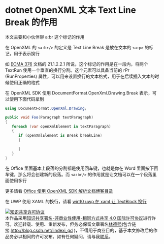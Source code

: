 # dotnet OpenXML 文本 Text Line Break 的作用

本文主要和小伙伴聊 a:br 这个标记的作用

<!--more-->
<!-- CreateTime:2020/7/22 18:24:08 -->

<!-- 发布 -->

在 OpenXML 的 `<a:br/>` 的定义是 Text Line Break 是放在文本的 `<a:p>` 的标记，用于表示换行

如 [ECMA 376](http://www.ecma-international.org/publications/standards/Ecma-376.htm ) 文档的 21.1.2.2.1 所说，这个标记的作用是在一段内，将两个 TextRun 使用一个垂直的换行分割。这个元素可以具备当前的 rPr (RunProperties) 属性，可以用来设置换行的文本格式，用于在后续插入文本的时候使用正确的格式

在 OpenXML SDK 使用 DocumentFormat.OpenXml.Drawing.Break 表示，可以使用下面代码拿到

```csharp
using DocumentFormat.OpenXml.Drawing;

public void Foo(Paragraph textParagraph)
{
   foreach (var openXmlElement in textParagraph)
   {
      if (openXmlElement is Break breakLine)
      {

      }
   }
}
```

在 Office 里面基本上段落的分割都是使用回车键，也就是你在 Word 里面按下回车键，那么将会创建新的段落。而 `<a:br/>` 的作用就是让文档可以在一个段落里面使用多行

更多请看 [Office 使用 OpenXML SDK 解析文档博客目录](https://blog.lindexi.com/post/Office-%E4%BD%BF%E7%94%A8-OpenXML-SDK-%E8%A7%A3%E6%9E%90%E6%96%87%E6%A1%A3%E5%8D%9A%E5%AE%A2%E7%9B%AE%E5%BD%95.html )

在 UWP 使用 XAML 的换行，请看 [win10 uwp 在 xaml 让 TextBlock 换行](https://blog.lindexi.com/post/win10-uwp-%E5%9C%A8-xaml-%E8%AE%A9-TextBlock-%E6%8D%A2%E8%A1%8C.html )

<a rel="license" href="http://creativecommons.org/licenses/by-nc-sa/4.0/"><img alt="知识共享许可协议" style="border-width:0" src="https://licensebuttons.net/l/by-nc-sa/4.0/88x31.png" /></a><br />本作品采用<a rel="license" href="http://creativecommons.org/licenses/by-nc-sa/4.0/">知识共享署名-非商业性使用-相同方式共享 4.0 国际许可协议</a>进行许可。欢迎转载、使用、重新发布，但务必保留文章署名[林德熙](http://blog.csdn.net/lindexi_gd)(包含链接:http://blog.csdn.net/lindexi_gd )，不得用于商业目的，基于本文修改后的作品务必以相同的许可发布。如有任何疑问，请与我[联系](mailto:lindexi_gd@163.com)。  
